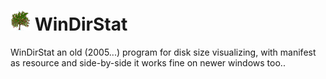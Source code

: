 <h1><img src="resources/icon.png"/> WinDirStat</h1>

WinDirStat an old (2005...) program for disk size visualizing,
with manifest as resource and side-by-side it works fine on newer windows too..
